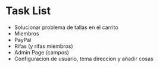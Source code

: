 
# Task List

- Solucionar problema de tallas en el carrito
- Miembros
- PayPal
- Rifas (y rifas miembros)
- Admin Page (campos)
- Configuracion de usuario, tema direccion y añadir cosas